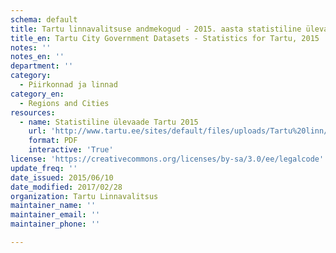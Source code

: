 ```yaml
---
schema: default
title: Tartu linnavalitsuse andmekogud - 2015. aasta statistiline ülevaade
title_en: Tartu City Government Datasets - Statistics for Tartu, 2015
notes: '' 
notes_en: ''
department: ''
category:
  - Piirkonnad ja linnad
category_en:
  - Regions and Cities
resources:
  - name: Statistiline ülevaade Tartu 2015
    url: 'http://www.tartu.ee/sites/default/files/uploads/Tartu%20linn/Statistika/Lyhiylevaade_2015.pdf'
    format: PDF
    interactive: 'True'
license: 'https://creativecommons.org/licenses/by-sa/3.0/ee/legalcode'
update_freq: ''
date_issued: 2015/06/10
date_modified: 2017/02/28
organization: Tartu Linnavalitsus
maintainer_name: ''
maintainer_email: ''
maintainer_phone: ''

---
```

